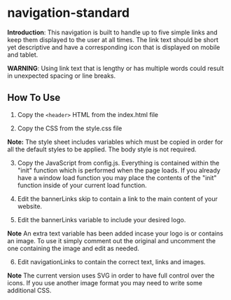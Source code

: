 # navigation-standard

**Introduction**: This navigation is built to handle up to five simple links and keep them displayed to the user at all times. The link text should be short yet descriptive and have a corresponding icon that is displayed on mobile and tablet.

**WARNING**: Using link text that is lengthy or has multiple words could result in unexpected spacing or line breaks.

## How To Use

1. Copy the `<header>` HTML from the index.html file

2. Copy the CSS from the style.css file

**Note:** The style sheet includes variables which must be copied in order for all the default styles to be applied. The body style is not required.

3. Copy the JavaScript from config.js. Everything is contained within the "init" function which is performed when the page loads. If you already have a window load function you may place the contents of the "init" function inside of your current load function.

4. Edit the bannerLinks skip to contain a link to the main content of your website.

5. Edit the bannerLinks variable to include your desired logo.

**Note** An extra text variable has been added incase your logo is or contains an image. To use it simply comment out the original and uncomment the one containing the image and edit as needed.

6. Edit navigationLinks to contain the correct text, links and images.

**Note** The current version uses SVG in order to have full control over the icons. If you use another image format you may need to write some additional CSS.
